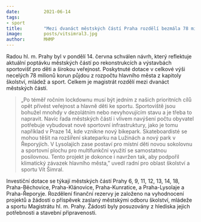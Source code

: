 ```yaml
---
date:         2021-06-14
tags:         
- sport
title:        "Mezi dvanáct městských částí Praha rozdělí bezmála 78 milionů korun na rekonstrukce a výstavbu sportovišť"
image: 	      posts/vitsimral3.jpg
author:       MHMP
---
```


Radou hl. m. Prahy byl v pondělí 14. června schválen návrh, který reflektuje aktuální poptávku městských částí po rekonstrukcích a výstavbách sportovišť pro děti a širokou veřejnost. Poskytnuté dotace v celkové výši necelých 78 milionů korun půjdou z rozpočtu hlavního města z kapitoly školství, mládež a sport. Celkem je magistrát rozdělí mezi dvanáct městských částí.

> „Po téměř ročním lockdownu musí být jedním z našich prioritních cílů opět přivést veřejnost a hlavně děti ke sportu. Sportoviště jsou bohužel mnohdy v dezolátním nebo nevyhovujícím stavu a je třeba to napravit. Navíc řada městských částí i vlivem navýšení počtu obyvatel potřebuje vybudovat nové sportovní infrastruktury, jako je tomu například v Praze 14, kde vznikne nový bikepark. Skateboardisté se mohou těšit na rozšíření skateparku na Lužinách a nový park v Řeporyjích. V Lysolajích zase postaví pro místní děti novou sokolovnu a sportovní plochu pro multifunkční využití se samostatnou posilovnou. Tento projekt je dokonce i navržen tak, aby podpořil klimatický závazek hlavního města,” uvedl radní pro oblast školství a sportu Vít Šimral.

Investiční dotace se týkají městských částí Prahy 6, 9, 11, 12, 13, 14, 18, Praha-Běchovice, Praha-Klánovice, Praha-Kunratice, a Praha-Lysolaje a Praha-Řeporyje. Rozdělení finanční rezervy je založeno na vyhodnocení projektů a žádostí o příspěvek zaslaný městskými odboru školství, mládeže a sportu Magistrátu hl. m. Prahy. Žádosti byly posuzovány z hlediska jejich potřebnosti a stavební připravenosti.

 

